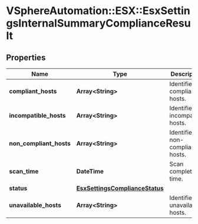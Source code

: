 # VSphereAutomation::ESX::EsxSettingsInternalSummaryComplianceResult

## Properties
Name | Type | Description | Notes
------------ | ------------- | ------------- | -------------
**compliant_hosts** | **Array&lt;String&gt;** | Identifiers of compliant hosts. | 
**incompatible_hosts** | **Array&lt;String&gt;** | Identifiers of incompatible hosts. | 
**non_compliant_hosts** | **Array&lt;String&gt;** | Identifiers of non-compliant hosts. | 
**scan_time** | **DateTime** | Scan completion time. | 
**status** | [**EsxSettingsComplianceStatus**](EsxSettingsComplianceStatus.md) |  | 
**unavailable_hosts** | **Array&lt;String&gt;** | Identifiers of unavailable hosts. | 


